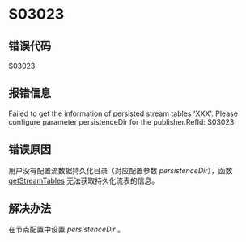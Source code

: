 # S03023

## 错误代码

S03023

## 报错信息

Failed to get the information of persisted stream tables 'XXX'. Please configure
parameter persistenceDir for the publisher.RefId: S03023

## 错误原因

用户没有配置流数据持久化目录（对应配置参数 *persistenceDir*），函数 [getStreamTables](../funcs/g/getstreamtables.md) 无法获取持久化流表的信息。

## 解决办法

在节点配置中设置 *persistenceDir* 。

